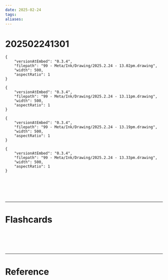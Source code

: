 ```yaml
---
date: 2025-02-24
tags: 
aliases:
---
```

# 202502241301

```handdrawn-ink
{
	"versionAtEmbed": "0.3.4",
	"filepath": "99 - Meta/Ink/Drawing/2025.2.24 - 13.02pm.drawing",
	"width": 500,
	"aspectRatio": 1
}
```

```handdrawn-ink
{
	"versionAtEmbed": "0.3.4",
	"filepath": "99 - Meta/Ink/Drawing/2025.2.24 - 13.11pm.drawing",
	"width": 500,
	"aspectRatio": 1
}
```

```handdrawn-ink
{
	"versionAtEmbed": "0.3.4",
	"filepath": "99 - Meta/Ink/Drawing/2025.2.24 - 13.19pm.drawing",
	"width": 500,
	"aspectRatio": 1
}
```

```handdrawn-ink
{
	"versionAtEmbed": "0.3.4",
	"filepath": "99 - Meta/Ink/Drawing/2025.2.24 - 13.33pm.drawing",
	"width": 500,
	"aspectRatio": 1
}
```





# ‌
---
# Flashcards


# ‌
---
# Reference
